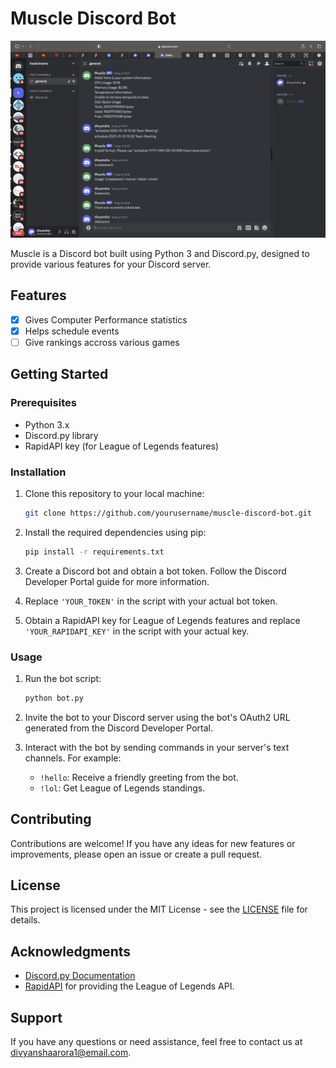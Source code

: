 # Muscle Discord Bot

![Alt text](https://github.com/divyanshaaa/Kasukabe-defense-group/blob/main/Screenshot%202023-10-05%20at%204.58.12%20PM.png)

Muscle is a Discord bot built using Python 3 and Discord.py, designed to provide various features for your Discord server.

## Features

- [x] Gives Computer Performance statistics
- [x] Helps schedule events
- [ ] Give rankings accross various games

## Getting Started

### Prerequisites

- Python 3.x
- Discord.py library
- RapidAPI key (for League of Legends features)

### Installation

1. Clone this repository to your local machine:

   ```bash
   git clone https://github.com/yourusername/muscle-discord-bot.git
   ```

2. Install the required dependencies using pip:

   ```bash
   pip install -r requirements.txt
   ```

3. Create a Discord bot and obtain a bot token. Follow the Discord Developer Portal guide for more information.

4. Replace `'YOUR_TOKEN'` in the script with your actual bot token.

5. Obtain a RapidAPI key for League of Legends features and replace `'YOUR_RAPIDAPI_KEY'` in the script with your actual key.

### Usage

1. Run the bot script:

   ```bash
   python bot.py
   ```

2. Invite the bot to your Discord server using the bot's OAuth2 URL generated from the Discord Developer Portal.

3. Interact with the bot by sending commands in your server's text channels. For example:

   - `!hello`: Receive a friendly greeting from the bot.
   - `!lol`: Get League of Legends standings.

## Contributing

Contributions are welcome! If you have any ideas for new features or improvements, please open an issue or create a pull request.

## License

This project is licensed under the MIT License - see the [LICENSE](LICENSE) file for details.

## Acknowledgments

- [Discord.py Documentation](https://discordpy.readthedocs.io/)
- [RapidAPI](https://rapidapi.com/) for providing the League of Legends API.

## Support

If you have any questions or need assistance, feel free to contact us at divyanshaarora1@email.com.

